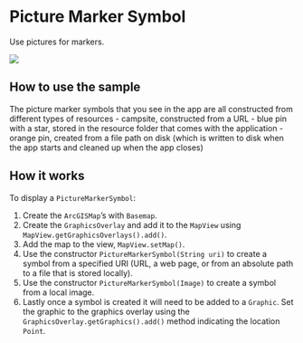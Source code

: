# Picture Marker Symbol

Use pictures for markers.

![](PictureMarkerSymbol.png)

## How to use the sample

The picture marker symbols that you see in the app are all constructed
from different types of resources - campsite, constructed from a URL -
blue pin with a star, stored in the resource folder that comes with the
application - orange pin, created from a file path on disk (which is
written to disk when the app starts and cleaned up when the app closes)

## How it works

To display a `PictureMarkerSymbol`:

1.  Create the `ArcGISMap`’s with `Basemap`.
2.  Create the `GraphicsOverlay` and add it to the `MapView` using
    `MapView.getGraphicsOverlays().add()`.
3.  Add the map to the view, `MapView.setMap()`.
4.  Use the constructor `PictureMarkerSymbol(String uri)` to create a
    symbol from a specified URI (URL, a web page, or from an absolute
    path to a file that is stored locally).
5.  Use the constructor `PictureMarkerSymbol(Image)` to create a symbol
    from a local image.
6.  Lastly once a symbol is created it will need to be added to a
    `Graphic`. Set the graphic to the graphics overlay using the
    `GraphicsOverlay.getGraphics().add()` method indicating the location
    `Point`.

